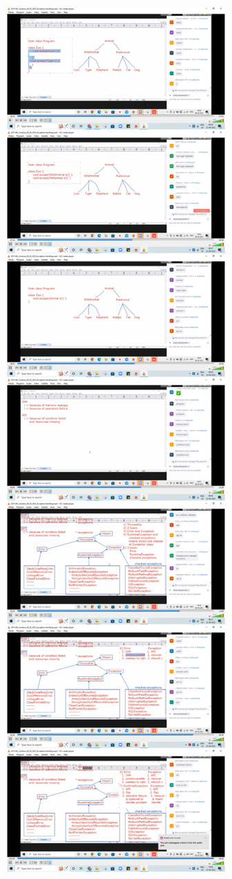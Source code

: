 ![alt text](https://github.com/Rockycta/corejava2/blob/c5ead7d810b5b2ca6818d1e97cc3b5a478d35e46/HK_core_java/Exception_handling/2015/Screenshot%20(1667).png)
![alt text](https://github.com/Rockycta/corejava2/blob/c5ead7d810b5b2ca6818d1e97cc3b5a478d35e46/HK_core_java/Exception_handling/2015/Screenshot%20(1668).png)
![alt text](https://github.com/Rockycta/corejava2/blob/c5ead7d810b5b2ca6818d1e97cc3b5a478d35e46/HK_core_java/Exception_handling/2015/Screenshot%20(1669).png)
![alt text](https://github.com/Rockycta/corejava2/blob/c5ead7d810b5b2ca6818d1e97cc3b5a478d35e46/HK_core_java/Exception_handling/2015/Screenshot%20(1670).png)
![alt text](https://github.com/Rockycta/corejava2/blob/c5ead7d810b5b2ca6818d1e97cc3b5a478d35e46/HK_core_java/Exception_handling/2015/Screenshot%20(1671).png)
![alt text](https://github.com/Rockycta/corejava2/blob/c5ead7d810b5b2ca6818d1e97cc3b5a478d35e46/HK_core_java/Exception_handling/2015/Screenshot%20(1672).png)
![alt text](https://github.com/Rockycta/corejava2/blob/c5ead7d810b5b2ca6818d1e97cc3b5a478d35e46/HK_core_java/Exception_handling/2015/Screenshot%20(1673).png)
